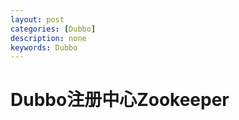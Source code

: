 ```yaml
---
layout: post
categories: [Dubbo]
description: none
keywords: Dubbo
---
```

# Dubbo注册中心Zookeeper





